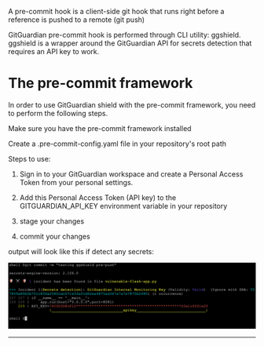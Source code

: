 A pre-commit hook is a client-side git hook that runs right before a reference is pushed to a remote (git push)

GitGuardian pre-commit hook is performed through  CLI utility: ggshield. ggshield is a wrapper around the GitGuardian API for secrets detection that requires an API key to work.

# The pre-commit framework
In order to use GitGuardian shield with the pre-commit framework, you need to perform the following steps.

Make sure you have the pre-commit framework installed

Create a .pre-commit-config.yaml file in your repository's root path

Steps to use:

1. Sign in to your GitGuardian workspace and create a Personal Access Token from your personal settings.

2. Add this Personal Access Token (API key) to the GITGUARDIAN_API_KEY environment variable in your repository

3. stage your changes

4. commit your changes

output will look like this if detect any secrets:

![Screenshot](screenshot.png)

-----
